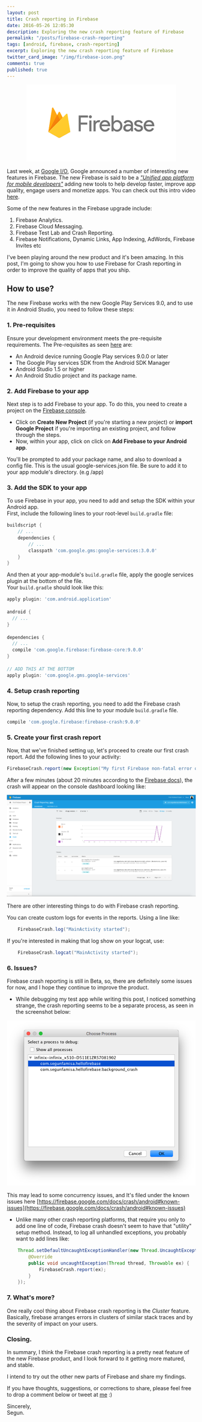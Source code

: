 ```yaml
---
layout: post
title: Crash reporting in Firebase
date: 2016-05-26 12:05:30
description: Exploring the new crash reporting feature of Firebase
permalink: "/posts/firebase-crash-reporting"
tags: [android, firebase, crash-reporting]
excerpt: Exploring the new crash reporting feature of Firebase
twitter_card_image: "/img/firebase-icon.png"
comments: true
published: true
---
```


<p align="center">
	<img src="/img/firebase-icon.png">
</p>


Last week, at [Google I/O](https://events.google.com/io2016/), Google announced a
number of interesting new features in Firebase. The new Firebase is said to be a [_"Unified app platform for mobile developers"_](https://firebase.googleblog.com/2016/05/firebase-expands-to-become-unified-app-platform.html)
adding new tools to help develop faster, improve app quality, engage users and monetize apps. You
can check out this intro video [here](https://youtu.be/fgT6r4f9Apc).

Some of the new features in the Firebase upgrade include:  
  1. Firebase Analytics.  
  2. Firebase Cloud Messaging.  
  3. Firebase Test Lab and Crash Reporting.  
  4. Firebase Notifications, Dynamic Links, App Indexing, AdWords, Firebase Invites etc  

I've been playing around the new product and it's been amazing. In this post, I'm
going to show you how to use Firebase for Crash reporting in order to improve the
quality of apps that you ship.

## How to use?
The new Firebase works with the new Google Play Services 9.0, and to use it in Android Studio,
you need to follow these steps:  

### 1. Pre-requisites
Ensure your development environment meets the pre-requisite requirements. The Pre-requisites as seen [here](https://firebase.google.com/docs/android/setup#prerequisites) are:

  * An Android device running Google Play services 9.0.0 or later  
  * The Google Play services SDK from the Android SDK Manager  
  * Android Studio 1.5 or higher  
  * An Android Studio project and its package name.

### 2. Add Firebase to your app
Next step is to add Firebase to your app. To do this, you need to create a project
on the [Firebase console](https://console.firebase.google.com/).  

  * Click on **Create New Project** (if you're starting a new project) or **import Google Project**
if you're importing an existing project, and follow through the steps.  
  * Now, within your app, click on click on **Add Firebase to your Android app**.  

You'll be prompted to add your package name, and also to download a config file.
This is the usual google-services.json file. Be sure to add it to your app module's directory.
(e.g /app)

### 3. Add the SDK to your app
To use Firebase in your app, you need to add and setup the SDK within your Android app.  
First, include the following lines to your root-level `build.gradle` file:

```groovy
buildscript {
    // ...
    dependencies {
        // ...
        classpath 'com.google.gms:google-services:3.0.0'
    }
}
```

And then at your app-module's `build.gradle` file, apply the google services plugin at
the bottom of the file.  
Your `build.gradle` should look like this:

```groovy
apply plugin: 'com.android.application'

android {
  // ...
}

dependencies {
  // ...
  compile 'com.google.firebase:firebase-core:9.0.0'
}

// ADD THIS AT THE BOTTOM
apply plugin: 'com.google.gms.google-services'
```


### 4. Setup crash reporting
Now, to setup the crash reporting, you need to add the Firebase crash reporting dependency.
Add this line to your module `build.gradle` file.

```groovy
compile 'com.google.firebase:firebase-crash:9.0.0'
```

### 5. Create your first crash report
Now, that we've finished setting up, let's proceed to create our first crash report.
Add the following lines to your activity:

```java
FirebaseCrash.report(new Exception("My first Firebase non-fatal error on Android"));
```

After a few minutes (about 20 minutes according to the [Firebase docs](https://firebase.google.com/docs/crash/android#set_up_crash_reporting)), the crash will appear on the console dashboard looking like:

<p align="center">
	<img src="/img/firebase-crash-dashboard.png">
</p>

There are other interesting things to do with Firebase crash reporting.

You can create custom logs for events in the reports. Using a line like:
```java
    FirebaseCrash.log("MainActivity started");
```

If you're interested in making that log show on your logcat, use:
```java
    FirebaseCrash.logcat("MainActivity started");
```

### 6. Issues?
Firebase crash reporting is still in Beta, so, there are definitely some issues for now,
and I hope they continue to improve the product.

  * While debugging my test app while writing this post, I noticed something strange, the
crash reporting seems to be a separate process, as seen in the screenshot below:

<p align="center">
	<img src="/img/firebase-background-process.png">
</p>

This may lead to some concurrency issues, and It's filed under the known issues here [https://firebase.google.com/docs/crash/android#known-issues](https://firebase.google.com/docs/crash/android#known-issues)

  * Unlike many other crash reporting platforms, that require you only to add one line of code,
  Firebase crash doesn't seem to have that  "utility" setup method. Instead, to log all unhandled exceptions,
  you probably want to add lines like:

```java
    Thread.setDefaultUncaughtExceptionHandler(new Thread.UncaughtExceptionHandler() {
        @Override
        public void uncaughtException(Thread thread, Throwable ex) {
            FirebaseCrash.report(ex);
        }
    });
```

### 7. What's more?
One really cool thing about Firebase crash reporting is the _Cluster_ feature. Basically,
firebase arranges errors in clusters of similar stack traces and by the severity of impact on your users.

### Closing.
In summary, I think the Firebase crash reporting is a pretty neat feature of the new Firebase product,
and I look forward to it getting more matured, and stable.

I intend to try out the other new parts of Firebase and share my findings.

If you have thoughts, suggestions, or corrections to share, please feel free to drop a comment below or tweet at [me](https://twitter.com/segunfamisa) :)


Sincerely,  
Segun.

